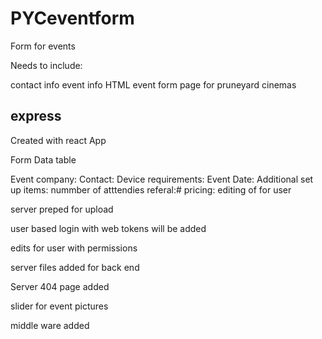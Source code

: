# PYCeventform

Form for events

Needs to include:

contact info
event info
HTML event form page for pruneyard cinemas

express
-----------------------------------------------------------------------------------------------------------------------------------------------------------

Created with react App

Form Data table

Event company:
Contact:
Device requirements:
Event Date:
Additional set up items:
nummber of atttendies
referal:#
pricing:
editing of for user

server preped for upload

user based login with web tokens will be added

edits for user with permissions

server files added for back end
  
Server 404 page added 

slider for event pictures

middle ware added
